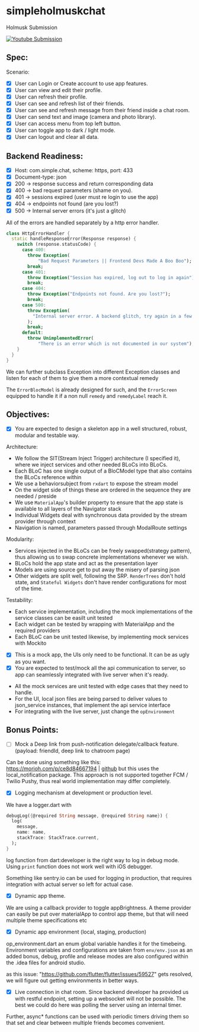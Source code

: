 # simpleholmuskchat

Holmusk Submission

[![Youtube Submission](http://img.youtube.com/vi/VGjkplhZudM/0.jpg)](http://www.youtube.com/watch?v=VGjkplhZudM "Youtube Video Submission")

## Spec:
Scenario:
- [x] User can Login or Create account to use app features.
- [x] User can view and edit their profile.
- [x] User can refresh their profile.
- [x] User can see and refresh list of their friends.
- [x] User can see and refresh message from their friend inside a chat room.
- [x] User can send text and image (camera and photo library).
- [x] User can access menu from top left button.
- [x] User can toggle app to dark / light mode.
- [x] User can logout and clear all data.

## Backend Readiness:
- [x] Host: com.simple.chat, scheme: https, port: 433
- [x] Document-type: json
- [x] 200 -> response success and return corresponding data
- [x] 400 -> bad request parameters (shame on you).
- [x] 401 -> sessions expired (user must re login to use the app)
- [x] 404 -> endpoints not found (are you lost?)
- [x] 500 -> Internal server errors (it's just a glitch)

All of the errors are handled separately by a http error handler.
```dart
class HttpErrorHandler {
  static handleResponseError(Response response) {
    switch (response.statusCode) {
      case 400:
        throw Exception(
            "Bad Request Parameters || Frontend Devs Made A Boo Boo");
        break;
      case 401:
        throw Exception("Session has expired, log out to log in again");
        break;
      case 404:
        throw Exception("Endpoints not found. Are you lost?");
        break;
      case 500:
        throw Exception(
          "Internal server error. A backend glitch, try again in a few days",
        );
        break;
      default:
        throw UnimplementedError(
            "There is an error which is not documented in our system");
    }
  }
}
```
We can further subclass Exception into different Exception classes and listen for each of them to 
give them a more contextual remedy

The `ErrorBlocModel` is already designed for such, and the `ErrorScreen` equipped to handle it if a non null `remedy` and `remedyLabel` reach it.

## Objectives:
- [x] You are expected to design a skeleton app in a well structured, robust, modular and testable way.

Architecture:

* We follow the SIT(Stream Inject Trigger) architecture (I specified it), where we inject services and other needed BLoCs into BLoCs.
* Each BLoC has one single output of a BloCModel type that also contains the BLoCs reference within 
* We use a behaviorsubject from `rxdart` to expose the stream model
* On the widget side of things these are ordered in the sequence they are needed / preside
* We use `MaterialApp`'s builder property to ensure that the app state is available to all layers of the Navigator stack
* Individual Widgets deal with synchronous data provided by the stream provider through context
* Navigation is named, parameters passed through ModalRoute settings

Modularity:
* Services injected in the BLoCs can be freely swapped(strategy pattern), thus allowing us to swap concrete implementations whenever we wish.
* BLoCs hold the app state and act as the presentation layer
* Models are using source get to put away the misery of parsing json
* Other widgets are split well, following the SRP. `RenderTrees` don't hold state, and `Stateful Widgets` don't have render configurations for most of the time.

Testability:
* Each service implementation, including the mock implementations of the service classes can be easilt unit tested
* Each widget can be tested by wrapping with MaterialApp and the required providers
* Each BLoC can be unit tested likewise, by implementing mock services with Mockito


- [x] This is a mock app, the UIs only need to be functional. It can be as ugly as you want.
- [x] You are expected to test/mock all the api communication to server, so app can seamlessly integrated with live server when it's ready.
* All the mock services are unit tested with edge cases that they need to handle.
* For the UI, local json files are being parsed to deliver values to json_service instances, that implement the api service interface
* For integrating with the live server, just change the `opEnvironment`

## Bonus Points:
- [ ] Mock a Deep link from push-notification delegate/callback feature. (payload: friendId, deep link to chatroom page)

Can be done using something like this: https://morioh.com/p/ce8d84667194 | [github](https://github.com/MaikuB/flutter_local_notifications/tree/master/flutter_local_notifications/test) but this uses the local_notification package.
This approach is not supported together FCM / Twilio Pushy, thus real world implementation may differ completely.

- [x] Logging mechanism at development or production level.

We have a logger.dart with
```dart
debugLog({@required String message, @required String name}) {
  log(
    message,
    name: name,
    stackTrace: StackTrace.current,
  );
}
```
log function from dart:developer is the right way to log in debug mode. Using `print` function
does not work well with iOS debugger.

Something like sentry.io can be used for logging in production, that requires integration with actual server
so left for actual case.

- [x] Dynamic app theme.

We are using a callback provider to toggle appBrightness. A theme provider can easily be put over materialApp to
control app theme, but that will need multiple theme specifications etc

- [x] Dynamic app environment (local, staging, production)

op_environment.dart
an enum global variable handles it for the timebeing.
Environment variables and configurations are taken from `env/env.json`
as an added bonus, debug, profile and release modes are also configured within the .idea files for android studio.

as this issue: "https://github.com/flutter/flutter/issues/59527" gets resolved, we will figure out getting environments in better ways. 



- [x] Live connection in chat room.
Since backend developer ha provided us with restful endpoint, setting up a websocket will 
not be possible.
The best we could do here was polling the server using an internal timer.

Further, async* functions can be used with periodic timers driving them so that set and clear between multiple friends becomes convenient.
